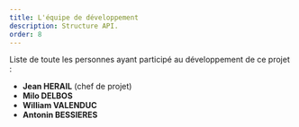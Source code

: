 ```yaml
---
title: L'équipe de développement
description: Structure API.
order: 8
---
```


Liste de toute les personnes ayant participé au développement de ce projet :

-   **Jean HERAIL** (chef de projet)
-   **Milo DELBOS**
-   **William VALENDUC**
-   **Antonin BESSIERES**
